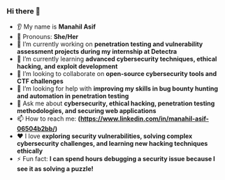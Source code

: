 ### Hi there 👋  
* 👂 My name is **Manahil Asif**  
* 👩 Pronouns: **She/Her**  
* 🔭 I’m currently working on **penetration testing and vulnerability assessment projects during my internship at Detectra**  
* 🌱 I’m currently learning **advanced cybersecurity techniques, ethical hacking, and exploit development**  
* 🤝 I’m looking to collaborate on **open-source cybersecurity tools and CTF challenges**  
* 🤔 I’m looking for help with **improving my skills in bug bounty hunting and automation in penetration testing**  
* 💬 Ask me about **cybersecurity, ethical hacking, penetration testing methodologies, and securing web applications**  
* 📫 How to reach me: **(https://www.linkedin.com/in/manahil-asif-06504b2bb/)**  
* ❤️ I love **exploring security vulnerabilities, solving complex cybersecurity challenges, and learning new hacking techniques ethically**  
* ⚡ Fun fact: **I can spend hours debugging a security issue because I see it as solving a puzzle!**  


<!--
**Manahilasiff/Manahilasiff** is a ✨ _special_ ✨ repository because its `README.md` (this file) appears on your GitHub profile.

Here are some ideas to get you started:

### Hi there 👋  
* 👂 My name is **Manahil Asif**  
* 👩 Pronouns: **She/Her**  
* 🔭 I’m currently working on **penetration testing and vulnerability assessment projects during my internship at Detectra**  
* 🌱 I’m currently learning **advanced cybersecurity techniques, ethical hacking, and exploit development**  
* 🤝 I’m looking to collaborate on **open-source cybersecurity tools and CTF challenges**  
* 🤔 I’m looking for help with **improving my skills in bug bounty hunting and automation in penetration testing**  
* 💬 Ask me about **cybersecurity, ethical hacking, penetration testing methodologies, and securing web applications**  
* 📫 How to reach me: **[Your Email or LinkedIn/GitHub link]**  
* ❤️ I love **exploring security vulnerabilities, solving complex cybersecurity challenges, and learning new hacking techniques ethically**  
* ⚡ Fun fact: **I can spend hours debugging a security issue because I see it as solving a puzzle!**  

-->
